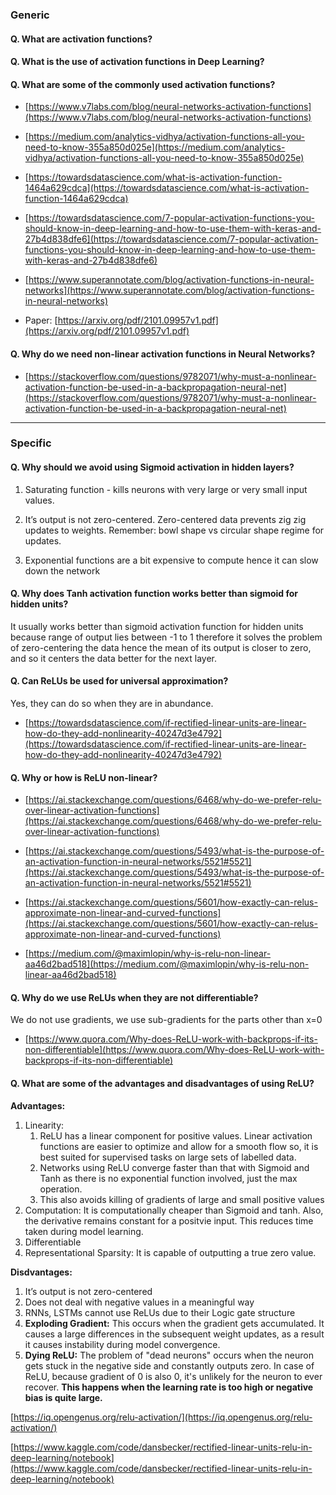 ### Generic

#### Q. What are activation functions? 
#### Q. What is the use of activation functions in Deep Learning? 
#### Q. What are some of the commonly used activation functions?

* [https://www.v7labs.com/blog/neural-networks-activation-functions](https://www.v7labs.com/blog/neural-networks-activation-functions)

* [https://medium.com/analytics-vidhya/activation-functions-all-you-need-to-know-355a850d025e](https://medium.com/analytics-vidhya/activation-functions-all-you-need-to-know-355a850d025e)

* [https://towardsdatascience.com/what-is-activation-function-1464a629cdca](https://towardsdatascience.com/what-is-activation-function-1464a629cdca)

* [https://towardsdatascience.com/7-popular-activation-functions-you-should-know-in-deep-learning-and-how-to-use-them-with-keras-and-27b4d838dfe6](https://towardsdatascience.com/7-popular-activation-functions-you-should-know-in-deep-learning-and-how-to-use-them-with-keras-and-27b4d838dfe6)

* [https://www.superannotate.com/blog/activation-functions-in-neural-networks](https://www.superannotate.com/blog/activation-functions-in-neural-networks)


* Paper: [https://arxiv.org/pdf/2101.09957v1.pdf](https://arxiv.org/pdf/2101.09957v1.pdf)

#### Q. Why do we need non-linear activation functions in Neural Networks?
* [https://stackoverflow.com/questions/9782071/why-must-a-nonlinear-activation-function-be-used-in-a-backpropagation-neural-net](https://stackoverflow.com/questions/9782071/why-must-a-nonlinear-activation-function-be-used-in-a-backpropagation-neural-net)


___


### Specific

#### Q. Why should we avoid using Sigmoid activation in hidden layers?

1. Saturating function - kills neurons with very large or very small input values.

2. It’s output is not zero-centered. Zero-centered data prevents zig zig updates to weights.
    Remember: bowl shape vs circular shape regime for updates.

3. Exponential functions are a bit expensive to compute hence it can slow down the network

#### Q. Why does Tanh activation function works better than sigmoid for hidden units?

It usually works better than sigmoid activation function for hidden units because range of output lies between -1 to 1 therefore it solves the problem of zero-centering the data hence the mean of its output is closer to zero, and so it centers the data better for the next layer.
     
#### Q. Can ReLUs be used for universal approximation?
Yes, they can do so when they are in abundance.

* [https://towardsdatascience.com/if-rectified-linear-units-are-linear-how-do-they-add-nonlinearity-40247d3e4792](https://towardsdatascience.com/if-rectified-linear-units-are-linear-how-do-they-add-nonlinearity-40247d3e4792)

#### Q. Why or how is ReLU non-linear?
*   [https://ai.stackexchange.com/questions/6468/why-do-we-prefer-relu-over-linear-activation-functions](https://ai.stackexchange.com/questions/6468/why-do-we-prefer-relu-over-linear-activation-functions)
    
*   [https://ai.stackexchange.com/questions/5493/what-is-the-purpose-of-an-activation-function-in-neural-networks/5521#5521](https://ai.stackexchange.com/questions/5493/what-is-the-purpose-of-an-activation-function-in-neural-networks/5521#5521)
    
*   [https://ai.stackexchange.com/questions/5601/how-exactly-can-relus-approximate-non-linear-and-curved-functions](https://ai.stackexchange.com/questions/5601/how-exactly-can-relus-approximate-non-linear-and-curved-functions)
    
*   [https://medium.com/@maximlopin/why-is-relu-non-linear-aa46d2bad518](https://medium.com/@maximlopin/why-is-relu-non-linear-aa46d2bad518)


#### Q. Why do we use ReLUs when they are not differentiable?
We do not use gradients, we use sub-gradients for the parts other than x=0

*   [https://www.quora.com/Why-does-ReLU-work-with-backprops-if-its-non-differentiable](https://www.quora.com/Why-does-ReLU-work-with-backprops-if-its-non-differentiable)


#### Q. What are some of the advantages and disadvantages of using ReLU?

**Advantages:**

1. Linearity: 
    1. ReLU has a linear component for positive values. Linear activation functions are easier to optimize and allow for a smooth flow so, it is best suited for supervised tasks on large sets of labelled data. 
    2. Networks using ReLU converge faster than that with Sigmoid and Tanh as there is no exponential function involved, just the max operation.
    3. This also avoids killing of gradients of large and small positive values
2. Computation: It is computationally cheaper than Sigmoid and tanh. Also, the derivative remains constant for a positvie input. This reduces time taken during model learning.
3. Differentiable
4. Representational Sparsity: It is capable of outputting a true zero value.


**Disdvantages:**

1. It’s output is not zero-centered
2. Does not deal with negative values in a meaningful way
3. RNNs, LSTMs cannot use ReLUs due to their Logic gate structure
4. **Exploding Gradient:** This occurs when the gradient gets accumulated. It causes a large differences in the subsequent weight updates, as a result it causes instability during model convergence.
5. **Dying ReLU:** The problem of "dead neurons" occurs when the neuron gets stuck in the negative side and constantly outputs zero. In case of ReLU, because gradient of 0 is also 0, it's unlikely for the neuron to ever recover. **This happens when the learning rate is too high or negative bias is quite large.**

[https://iq.opengenus.org/relu-activation/](https://iq.opengenus.org/relu-activation/)


[https://www.kaggle.com/code/dansbecker/rectified-linear-units-relu-in-deep-learning/notebook](https://www.kaggle.com/code/dansbecker/rectified-linear-units-relu-in-deep-learning/notebook)

